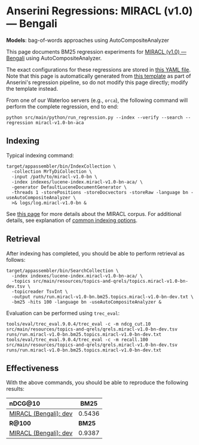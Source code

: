 # Anserini Regressions: MIRACL (v1.0) &mdash; Bengali

**Models**: bag-of-words approaches using AutoCompositeAnalyzer

This page documents BM25 regression experiments for [MIRACL (v1.0) &mdash; Bengali](https://github.com/project-miracl/miracl) using AutoCompositeAnalyzer.

The exact configurations for these regressions are stored in [this YAML file](../src/main/resources/regression/miracl-v1.0-bn-aca.yaml).
Note that this page is automatically generated from [this template](../src/main/resources/docgen/templates/miracl-v1.0-bn-aca.template) as part of Anserini's regression pipeline, so do not modify this page directly; modify the template instead.

From one of our Waterloo servers (e.g., `orca`), the following command will perform the complete regression, end to end:

```
python src/main/python/run_regression.py --index --verify --search --regression miracl-v1.0-bn-aca
```

## Indexing

Typical indexing command:

```
target/appassembler/bin/IndexCollection \
  -collection MrTyDiCollection \
  -input /path/to/miracl-v1.0-bn \
  -index indexes/lucene-index.miracl-v1.0-bn-aca/ \
  -generator DefaultLuceneDocumentGenerator \
  -threads 1 -storePositions -storeDocvectors -storeRaw -language bn -useAutoCompositeAnalyzer \
  >& logs/log.miracl-v1.0-bn &
```

See [this page](https://github.com/project-miracl/miracl) for more details about the MIRACL corpus.
For additional details, see explanation of [common indexing options](common-indexing-options.md).

## Retrieval

After indexing has completed, you should be able to perform retrieval as follows:

```
target/appassembler/bin/SearchCollection \
  -index indexes/lucene-index.miracl-v1.0-bn-aca/ \
  -topics src/main/resources/topics-and-qrels/topics.miracl-v1.0-bn-dev.tsv \
  -topicreader TsvInt \
  -output runs/run.miracl-v1.0-bn.bm25.topics.miracl-v1.0-bn-dev.txt \
  -bm25 -hits 100 -language bn -useAutoCompositeAnalyzer &
```

Evaluation can be performed using `trec_eval`:

```
tools/eval/trec_eval.9.0.4/trec_eval -c -m ndcg_cut.10 src/main/resources/topics-and-qrels/qrels.miracl-v1.0-bn-dev.tsv runs/run.miracl-v1.0-bn.bm25.topics.miracl-v1.0-bn-dev.txt
tools/eval/trec_eval.9.0.4/trec_eval -c -m recall.100 src/main/resources/topics-and-qrels/qrels.miracl-v1.0-bn-dev.tsv runs/run.miracl-v1.0-bn.bm25.topics.miracl-v1.0-bn-dev.txt
```

## Effectiveness

With the above commands, you should be able to reproduce the following results:

| **nDCG@10**                                                                                                  | **BM25**  |
|:-------------------------------------------------------------------------------------------------------------|-----------|
| [MIRACL (Bengali): dev](https://github.com/project-miracl/miracl)                                            | 0.5436    |
| **R@100**                                                                                                    | **BM25**  |
| [MIRACL (Bengali): dev](https://github.com/project-miracl/miracl)                                            | 0.9387    |
